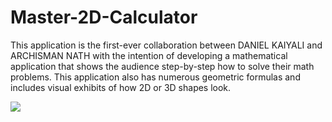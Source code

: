 # Master-2D-Calculator



This application is the first-ever collaboration between DANIEL KAIYALI  and ARCHISMAN NATH with the intention of developing a mathematical application that shows the audience step-by-step how to solve their math problems.  This application also has numerous geometric formulas and includes visual exhibits of how 2D or 3D shapes look.  


![](Downloads\WindowMaster2d.jpg)




